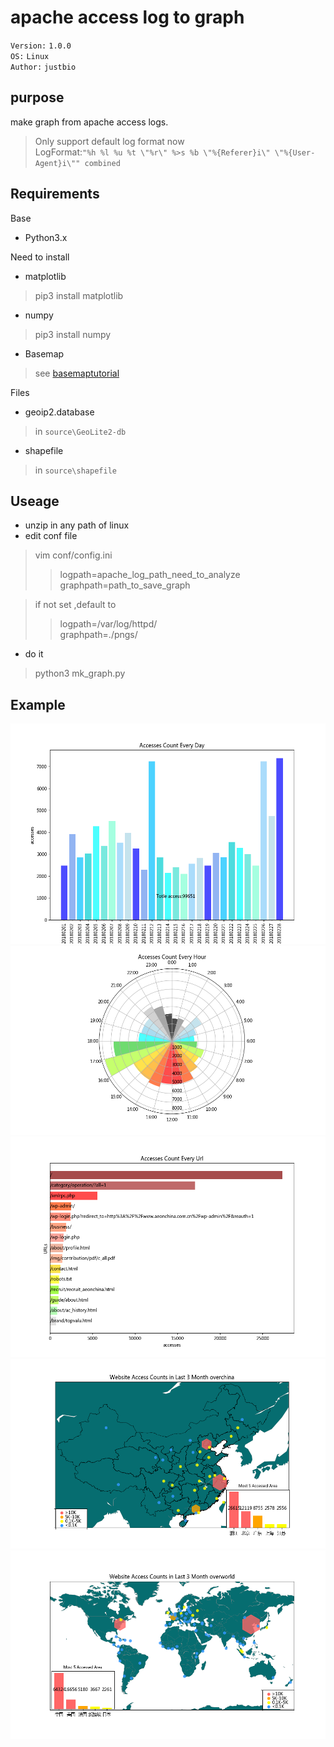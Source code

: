apache access log to graph
=======

`Version:` `1.0.0` </br>
`OS:` `Linux` </br>
`Author:` `justbio`

purpose
-------
make graph from apache access logs.
> Only support default log format now </br>
> LogFormat:`"%h %l %u %t \"%r\" %>s %b \"%{Referer}i\" \"%{User-Agent}i\"" combined`

Requirements
------------
Base
* Python3.x

Need to install
* matplotlib
> pip3 install matplotlib
* numpy
> pip3 install numpy
* Basemap
> see [basemaptutorial](http://basemaptutorial.readthedocs.io)

Files 
* geoip2.database
> in `source\GeoLite2-db`
* shapefile
> in `source\shapefile`

Useage
------------
* unzip in any path of linux
* edit conf file
> vim conf/config.ini
>> logpath=apache_log_path_need_to_analyze</br>
>> graphpath=path_to_save_graph</br>

> if not set ,default to </br>
>> logpath=/var/log/httpd/ </br>
>> graphpath=./pngs/

* do it
> python3 mk_graph.py

Example
------------
![](https://github.com/justbio/apache-log-to-graph/blob/master/pngs/example/day_bar.png)
![](https://github.com/justbio/apache-log-to-graph/blob/master/pngs/example/hour_bar.png)
![](https://github.com/justbio/apache-log-to-graph/blob/master/pngs/example/URL_bar.png)
![](https://github.com/justbio/apache-log-to-graph/blob/master/pngs/example/china_scatter.png)
![](https://github.com/justbio/apache-log-to-graph/blob/master/pngs/example/world_scatter.png)